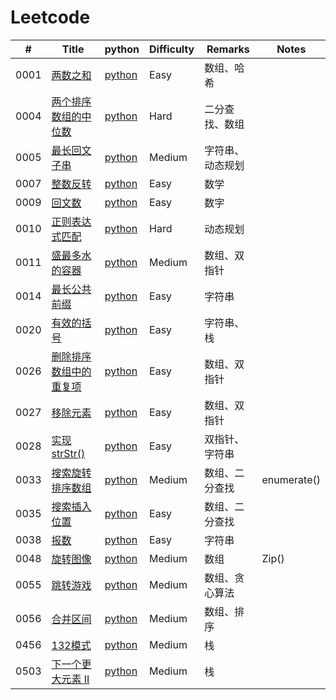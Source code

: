 ﻿Leetcode
===

| # | Title |  python  | Difficulty | Remarks|Notes|
|---|---|---|---|---|---|
|0001 | [两数之和](https://leetcode-cn.com/problems/two-sum/description/) | [python](./src/0001_两数之和)| Easy| 数组、哈希  
|0004 | [两个排序数组的中位数](https://leetcode-cn.com/problems/median-of-two-sorted-arrays/description/) | [python](./src/0004_两个排序数组的中位数) | Hard |二分查找、数组  
|0005 | [最长回文子串](https://leetcode-cn.com/problems/longest-palindromic-substring/description/)| [python](./src/0005_最长回文子串) | Medium | 字符串、动态规划
|0007 | [整数反转](https://leetcode-cn.com/problems/reverse-integer/description/) | [python](./src/0007_整数反转) | Easy | 数学
|0009 | [回文数](https://leetcode-cn.com/problems/palindrome-number/description/)| [python](./src/0009_回文数) | Easy | 数字
|0010 | [正则表达式匹配](https://leetcode-cn.com/problems/regular-expression-matching/description/) | [python](./src/0010_正则表达式匹配)| Hard | 动态规划
|0011 | [盛最多水的容器](https://leetcode-cn.com/problems/container-with-most-water/description/) | [python](./src/0011_盛最多水的容器) | Medium | 数组、双指针
|0014 | [最长公共前缀](https://leetcode-cn.com/problems/longest-common-prefix/description/) | [python](./src/0014_最长公共前缀) | Easy | 字符串
|0020 | [有效的括号](https://leetcode-cn.com/problems/valid-parentheses/description/)| [python](./src/0020_有效的括号) | Easy | 字符串、栈
|0026 | [删除排序数组中的重复项](https://leetcode-cn.com/problems/remove-duplicates-from-sorted-array/description/)| [python](./src/0026_删除排序数组中的重复项) | Easy | 数组、双指针
|0027 | [移除元素](https://leetcode-cn.com/problems/remove-element/description/)| [python](./src/0027_移除元素) | Easy | 数组、双指针
|0028 | [实现strStr()](https://leetcode-cn.com/problems/implement-strstr/description/)| [python](./src/0028_实现strStr()) | Easy | 双指针、字符串
|0033 | [搜索旋转排序数组](https://leetcode-cn.com/problems/search-in-rotated-sorted-array/)| [python](./src/0033_搜索旋转排序数组) | Medium | 数组、二分查找|enumerate()     
|0035 | [搜索插入位置](https://leetcode-cn.com/problems/search-insert-position/)| [python](./src/0035_搜索插入位置) | Easy | 数组、二分查找
|0038 | [报数](https://leetcode-cn.com/problems/count-and-say/description/)| [python](./src/0038_报数) | Easy | 字符串
|0048 | [旋转图像](https://leetcode-cn.com/problems/rotate-image/description/)| [python](./src/0048_旋转图像) | Medium | 数组|Zip()
|0055 | [跳转游戏](https://leetcode-cn.com/problems/jump-game/)| [python](./src/0055_跳转游戏) | Medium | 数组、贪心算法
|0056 | [合并区间](https://leetcode-cn.com/problems/merge-intervals/comments/)| [python](./src/0056_合并区间) | Medium | 数组、排序
|0456 | [132模式](https://leetcode-cn.com/problems/132-pattern/description/)| [python](./src/0456_132模式) | Medium | 栈
|0503 | [下一个更大元素 II](https://leetcode-cn.com/problems/next-greater-element-ii/description/)| [python](./src/0503_下一个更大元素2) | Medium | 栈